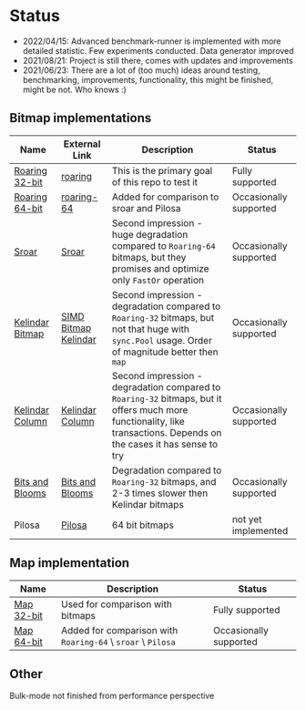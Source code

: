 # Status

* 2022/04/15:
  Advanced benchmark-runner is implemented with more detailed statistic. Few experiments conducted. Data generator
  improved
* 2021/08/21:
  Project is still there, comes with updates and improvements
* 2021/06/23:
  There are a lot of (too much) ideas around testing, benchmarking, improvements, functionality, this might be finished,
  might be not. Who knows :)

## Bitmap implementations

| Name                                        | External Link                                                                | Description                                                                                                                                                          | Status                 |
|---------------------------------------------|------------------------------------------------------------------------------|----------------------------------------------------------------------------------------------------------------------------------------------------------------------|------------------------|
| [Roaring 32-bit](../index-roaring)          | [roaring](https://github.com/RoaringBitmap/roaring)                          | This is the primary goal of this repo to test it                                                                                                                     | Fully supported        |
| [Roaring 64-bit](../index-roaring64)        | [roaring-64](https://github.com/RoaringBitmap/roaring/tree/master/roaring64) | Added for comparison to sroar and Pilosa                                                                                                                             | Occasionally supported |
| [Sroar](../index-sroar)                     | [Sroar](https://github.com/dgraph-io/sroar)                                  | Second impression - huge degradation compared to `Roaring-64` bitmaps, but they promises and optimize only `FastOr` operation                                        | Occasionally supported |
| [Kelindar Bitmap](../index-kelindar)        | [SIMD Bitmap Kelindar](https://github.com/kelindar/bitmap)                   | Second impression - degradation compared to `Roaring-32` bitmaps, but not that huge with `sync.Pool` usage. Order of magnitude better then `map`                     | Occasionally supported |
| [Kelindar Column](../index-kelindar-column) | [Kelindar Column](https://github.com/kelindar/column)                        | Second impression - degradation compared to `Roaring-32` bitmaps, but it offers much more functionality, like transactions. Depends on the cases it has sense to try | Occasionally supported |
| [Bits and Blooms](../index-bits-and-blooms) | [Bits and Blooms](https://github.com/bits-and-blooms/bitset)                 | Degradation compared to `Roaring-32` bitmaps, and 2-3 times slower then Kelindar bitmaps                                                                             | Occasionally supported |
| Pilosa                                      | [Pilosa](https://github.com/pilosa/pilosa)                                   | 64 bit bitmaps                                                                                                                                                       | not yet implemented    |

## Map implementation

| Name                         | Description                                                 | Status                 |
|------------------------------|-------------------------------------------------------------|------------------------|
| [Map 32-bit](../index-map)   | Used for comparison with bitmaps                            | Fully supported        |
| [Map 64-bit](../index-map64) | Added for comparison with `Roaring-64` \ `sroar` \ `Pilosa` | Occasionally supported |

## Other

Bulk-mode not finished from performance perspective